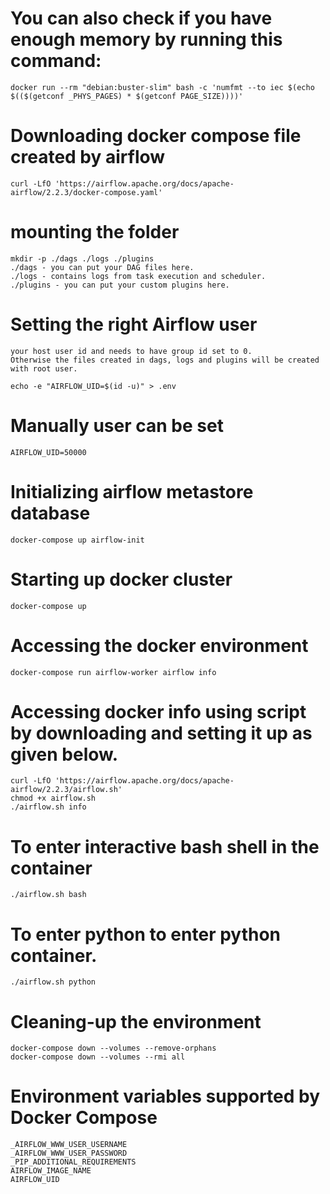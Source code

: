 # You can also check if you have enough memory by running this command:

    docker run --rm "debian:buster-slim" bash -c 'numfmt --to iec $(echo $(($(getconf _PHYS_PAGES) * $(getconf PAGE_SIZE))))'

# Downloading docker compose file created by airflow
    
    curl -LfO 'https://airflow.apache.org/docs/apache-airflow/2.2.3/docker-compose.yaml'

# mounting the folder

    mkdir -p ./dags ./logs ./plugins
    ./dags - you can put your DAG files here.
    ./logs - contains logs from task execution and scheduler.
    ./plugins - you can put your custom plugins here.


# Setting the right Airflow user
    your host user id and needs to have group id set to 0. 
    Otherwise the files created in dags, logs and plugins will be created with root user.
    
    echo -e "AIRFLOW_UID=$(id -u)" > .env


# Manually user can be set
    
    AIRFLOW_UID=50000


# Initializing airflow metastore database

    docker-compose up airflow-init

# Starting up docker cluster

    docker-compose up

# Accessing the docker environment
    
    docker-compose run airflow-worker airflow info

# Accessing docker info using script by downloading and setting it up as given below.

    curl -LfO 'https://airflow.apache.org/docs/apache-airflow/2.2.3/airflow.sh'
    chmod +x airflow.sh
    ./airflow.sh info

#   To enter interactive bash shell in the container
    ./airflow.sh bash

#   To enter python to enter python container.

    ./airflow.sh python

# Cleaning-up the environment
    docker-compose down --volumes --remove-orphans
    docker-compose down --volumes --rmi all


# Environment variables supported by Docker Compose

    _AIRFLOW_WWW_USER_USERNAME
    _AIRFLOW_WWW_USER_PASSWORD
    _PIP_ADDITIONAL_REQUIREMENTS
    AIRFLOW_IMAGE_NAME
    AIRFLOW_UID







